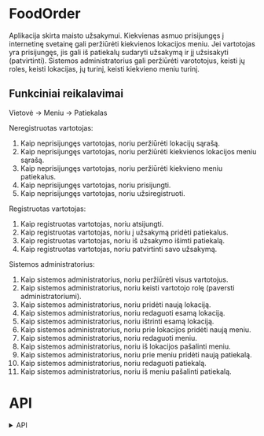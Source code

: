 # FoodOrder

Aplikacija skirta maisto užsakymui. Kiekvienas asmuo prisijungęs į internetinę svetainę gali peržiūrėti kiekvienos lokacijos meniu. Jei vartotojas yra prisijungęs, jis gali iš patiekalų sudaryti užsakymą ir jį užsisakyti (patvirtinti). Sistemos administratorius gali peržiūrėti varototojus, keisti jų roles, keisti lokacijas, jų turinį, keisti kiekvieno meniu turinį.

## Funkciniai reikalavimai

Vietovė -> Meniu -> Patiekalas

Neregistruotas vartotojas:
1.	Kaip neprisijungęs vartotojas, noriu peržiūrėti lokacijų sąrašą.
2.  Kaip neprisijungęs vartotojas, noriu peržiūrėti kiekvienos lokacijos meniu sąrašą.
3.  Kaip neprisijungęs vartotojas, noriu peržiūrėti kiekvieno meniu patiekalus.
4.	Kaip neprisijungęs vartotojas, noriu prisijungti.
5.	Kaip neprisijungęs vartotojas, noriu užsiregistruoti.


Registruotas vartotojas:
1.	Kaip registruotas vartotojas, noriu atsijungti.
2.	Kaip registruotas vartotojas, noriu į užsakymą pridėti patiekalus.
3.  Kaip registruotas vartotojas, noriu iš užsakymo išimti patiekalą.
4.	Kaip registruotas vartotojas, noriu patvirtinti savo užsakymą.


Sistemos administratorius:
1.	Kaip sistemos administratorius, noriu peržiūrėti visus vartotojus.
2.	Kaip sistemos administratorius, noriu keisti vartotojo rolę (paversti administratoriumi).
3.	Kaip sistemos administratorius, noriu pridėti naują lokaciją.
4.	Kaip sistemos administratorius, noriu redaguoti esamą lokaciją.
5.	Kaip sistemos administratorius, noriu ištrinti esamą lokaciją.
6.	Kaip sistemos administratorius, noriu prie lokacijos pridėti naują meniu.
7.	Kaip sistemos administratorius, noriu redaguoti meniu.
8.	Kaip sistemos administratorius, noriu iš lokacijos pašalinti meniu.
9.  Kaip sistemos administratorius, noriu prie meniu pridėti naują patiekalą.
10.  Kaip sistemos administratorius, noriu redaguoti patiekalą.
11.  Kaip sistemos administratorius, noriu iš meniu pašalinti patiekalą.

# API

<details>
<summary>API</summary>
## Locations

### Get all locations
| Locations | /locations/ |
|-------------|-------------|
| URL | /locations/ |
| Method | GET |
| Parameters | <!-- --> |
| HTTP responses | 200 - success, 404 - not found |
| Requires authentication | No |

#### Example
Example Request: GET /locations/ 


Example Response: 200 OK

Example Response Body: 
```
[
    {
        "_id": "633f0d09798d5c219b3d1d20",
        "country": "Germany",
        "city": "Frankfurt",
        "address": "Brzzz st. 100",
        "__v": 0
    },
    {
        "_id": "634341e7772aea9d34b42be2",
        "country": "Lithuania",
        "city": "Vilnius",
        "address": "Vilnius st. 39",
        "__v": 0
    },
    {
        "_id": "63434755b7909c7f9b626d3a",
        "country": "USA",
        "city": "Washington, DC",
        "address": "Biggest st. 1",
        "__v": 0
    },
    {
        "_id": "6396088c57fbf7e71d3172d7",
        "country": "Good",
        "city": "Better",
        "address": "Best",
        "__v": 0
    }
]
```

### Add a new location
| Locations | /locations/ |
|-------------|-------------|
| URL | /locations/ |
| Method | POST |
| Parameters | Country (string), City (string), Address (string) |
| HTTP responses | 201 - success, 400 - wrong parameters, 401 - not authorized, 403 - forbidden |
| Requires authentication | Yes, admin |

#### Example
Example Request: POST /locations/ 

Example Request Headers: 
```
Bearer Token: eyJhbGciOiJIUzI1NiIsInR5cCI6IkpXVCJ9.eyJlbWFpbCI6ImFkbWluQGdtYWlsLmNvbSIsInVzZXJuYW1lIjoiYWRtaW4iLCJyb2xlIjoiQWRtaW4iLCJpYXQiOjE2NzA3OTQyMjcsImV4cCI6MTY3MDc5NDgyN30.x5k604ShaaU1ODtH0OTQ7y3mB41HZX_pXC0L5RObTjw
```

Example Request Body:
```
{
    "country": "Lithuania",
    "city": "Vilnius",
    "address": "Vilnius st. 39"
}
```

Example Response: 201 Created

Example Response Body: 
```
{
    "country": "Lithuania",
    "city": "Vilnius",
    "address": "Vilnius st. 39",
    "_id": "63964c1b8b991399cd75db76",
    "__v": 0
}
```

### Get a location
| Locations | /locations/{locationId} |
|-------------|-------------|
| URL | /locations/{locationId} |
| Method | GET |
| Parameters | <!-- --> |
| HTTP responses | 200 - success, 404 - not found |
| Requires authentication | No |

#### Example
Example Request: GET /locations/63964c1b8b991399cd75db76


Example Response: 200 OK

Example Response Body: 
```
{
    "_id": "63964c1b8b991399cd75db76",
    "country": "Lithuania",
    "city": "Vilnius",
    "address": "Vilnius st. 39",
    "__v": 0
}
```

### Delete a location
| Locations | /locations/{locationId} |
|-------------|-------------|
| URL | /locations/{locationId} |
| Method | DELETE |
| Parameters | <!-- --> |
| HTTP responses | 200 - success, 404 - not found, 401 - not authorized, 403 - forbidden |
| Requires authentication | Yes, admin |

#### Example
Example Request: DELETE /locations/63964c1b8b991399cd75db76

Example Request Headers: 
```
Bearer Token: eyJhbGciOiJIUzI1NiIsInR5cCI6IkpXVCJ9.eyJlbWFpbCI6ImFkbWluQGdtYWlsLmNvbSIsInVzZXJuYW1lIjoiYWRtaW4iLCJyb2xlIjoiQWRtaW4iLCJpYXQiOjE2NzA3OTQyMjcsImV4cCI6MTY3MDc5NDgyN30.x5k604ShaaU1ODtH0OTQ7y3mB41HZX_pXC0L5RObTjw
```


Example Response: 200 OK

Example Response Body: 
```
{
    "acknowledged": true,
    "deletedCount": 1
}
```

### Update a location
| Locations | /locations/{locationId} |
|-------------|-------------|
| URL | /locations/{locationId} |
| Method | PATCH |
| Parameters | Country (string), City (string), Address (string) |
| HTTP responses | 200 - success, 400 - wrong parameters, 401 - not authorized, 403 - forbidden, 404 - not found |
| Requires authentication | Yes, admin |

#### Example
Example Request: PATCH /locations/63964c1b8b991399cd75db76

Example Request Headers: 
```
Bearer Token: eyJhbGciOiJIUzI1NiIsInR5cCI6IkpXVCJ9.eyJlbWFpbCI6ImFkbWluQGdtYWlsLmNvbSIsInVzZXJuYW1lIjoiYWRtaW4iLCJyb2xlIjoiQWRtaW4iLCJpYXQiOjE2NzA3OTQyMjcsImV4cCI6MTY3MDc5NDgyN30.x5k604ShaaU1ODtH0OTQ7y3mB41HZX_pXC0L5RObTjw
```

Example Request Body:
```
{
    "country": "Lithuania",
    "city": "Vilnius",
    "address": "Vilnius st. 39"
}
```

Example Response: 200 OK

Example Response Body: 
```
{
    "country": "Lithuania",
    "city": "Vilnius",
    "address": "Vilnius st. 39",
    "_id": "63964c1b8b991399cd75db76",
    "__v": 0
}
```

## Menus

### Get all menus of a certain location
| Menus | /locations/{locationId}/menus/ |
|-------------|-------------|
| URL | /locations/{locationId}/menus/ |
| Method | GET |
| Parameters | <!-- --> |
| HTTP responses | 200 - success, 404 - not found |
| Requires authentication | No |

#### Example
Example Request: GET /locations/633f0d09798d5c219b3d1d20/menus


Example Response: 200 OK

Example Response Body: 
```
[
    {
        "_id": "634344dd3f4278ff0e6a1394",
        "name": "Sushi",
        "description": "Most japanese thing you've ever tasted!",
        "creationDate": "2022-10-09T22:02:05.325Z",
        "lastUpdateDate": "2022-12-11T01:19:48.612Z",
        "location": "633f0d09798d5c219b3d1d20",
        "__v": 0,
        "image": "https://media.istockphoto.com/id/1053854126/photo/all-you-can-eat-sushi.jpg?s=170667a&w=0&k=20&c=5yy6ncoY2JjqBtIQszD8fFHyV0PYkBtJYPTCIfRpvVA="
    },
    {
        "_id": "6343453d3f4278ff0e6a1396",
        "name": "Traditional food",
        "description": "Stick to the tradition!",
        "creationDate": "2022-10-09T22:03:41.544Z",
        "lastUpdateDate": "2022-12-11T00:13:43.511Z",
        "location": "633f0d09798d5c219b3d1d20",
        "__v": 0,
        "image": "https://www.chefspencil.com/wp-content/uploads/All-Aspects-of-German-Cuisine.jpg"
    },
    {
        "_id": "6391f4f638348b4f8be9fdf6",
        "name": "asd",
        "description": "sdsdsdsd",
        "creationDate": "2022-12-08T14:30:14.672Z",
        "lastUpdateDate": "2022-12-08T14:30:19.031Z",
        "location": "633f0d09798d5c219b3d1d20",
        "__v": 0
    }
]
```

### Add a new menu to a location
| Menus | /locations/{locationId}/menus/ |
|-------------|-------------|
| URL | /locations/{locationId}/menus/ |
| Method | POST |
| Parameters | Name (string), Image (string), Description (string) |
| HTTP responses | 201 - success, 400 - wrong parameters, 401 - not authorized, 403 - forbidden |
| Requires authentication | Yes, admin |

#### Example
Example Request: POST /locations/633f0d09798d5c219b3d1d20/menus

Example Request Headers: 
```
Bearer Token: eyJhbGciOiJIUzI1NiIsInR5cCI6IkpXVCJ9.eyJlbWFpbCI6ImFkbWluQGdtYWlsLmNvbSIsInVzZXJuYW1lIjoiYWRtaW4iLCJyb2xlIjoiQWRtaW4iLCJpYXQiOjE2NzA3OTQyMjcsImV4cCI6MTY3MDc5NDgyN30.x5k604ShaaU1ODtH0OTQ7y3mB41HZX_pXC0L5RObTjw
```

Example Request Body:
```
{
    "name": "Traditional food",
    "image": "https://i.imgur.com/JeZT04a.png",
    "description": "Stick to the tradition!"
}
```

Example Response: 201 Created

Example Response Body: 
```
{
    "name": "Traditional food",
    "image": "https://i.imgur.com/JeZT04a.png",
    "description": "Stick to the tradition!",
    "creationDate": "2022-12-11T21:40:25.747Z",
    "lastUpdateDate": "2022-12-11T21:40:25.747Z",
    "location": "633f0d09798d5c219b3d1d20",
    "_id": "63964e49a2d927f3f270eed2",
    "__v": 0
}
```

### Get a single menu of a certain location
| Menus | /locations/{locationId}/menus/{menuId} |
|-------------|-------------|
| URL | /locations/{locationId}/menus/{menuId} |
| Method | GET |
| Parameters | <!-- --> |
| HTTP responses | 200 - success, 404 - not found |
| Requires authentication | No |

#### Example
Example Request: GET /locations/633f0d09798d5c219b3d1d20/menus/63964e49a2d927f3f270eed2


Example Response: 200 OK

Example Response Body: 
```
{
    "_id": "63964e49a2d927f3f270eed2",
    "name": "Traditional food",
    "image": "https://i.imgur.com/JeZT04a.png",
    "description": "Stick to the tradition!",
    "creationDate": "2022-12-11T21:40:25.747Z",
    "lastUpdateDate": "2022-12-11T21:40:25.747Z",
    "location": "633f0d09798d5c219b3d1d20",
    "__v": 0
}
```

### Delete a menu of a certain location
| Menus | /locations/{locationId}/menus/{menuId} |
|-------------|-------------|
| URL | /locations/{locationId}/menus/{menuId} |
| Method | DELETE |
| Parameters | <!-- --> |
| HTTP responses | 200 - success, 401 - not authorized, 403 - forbidden, 404 - not found |
| Requires authentication | Yes, admin |

#### Example
Example Request: DELETE /locations/633f0d09798d5c219b3d1d20/menus/63964e49a2d927f3f270eed2

Example Request Headers: 
```
Bearer Token: eyJhbGciOiJIUzI1NiIsInR5cCI6IkpXVCJ9.eyJlbWFpbCI6ImFkbWluQGdtYWlsLmNvbSIsInVzZXJuYW1lIjoiYWRtaW4iLCJyb2xlIjoiQWRtaW4iLCJpYXQiOjE2NzA3OTQyMjcsImV4cCI6MTY3MDc5NDgyN30.x5k604ShaaU1ODtH0OTQ7y3mB41HZX_pXC0L5RObTjw
```


Example Response: 200 OK

Example Response Body: 
```
{
    "acknowledged": true,
    "deletedCount": 1
}
```

### Update a menu of a certain location
| Menus | /locations/{locationId}/menus/{menuId} |
|-------------|-------------|
| URL | /locations/{locationId}/menus/{menuId} |
| Method | PATCH |
| Parameters | Name (string), Image (string), Description (string) |
| HTTP responses | 200 - success, 400 - wrong parameters, 401 - not authorized, 403 - forbidden, 404 - not found |
| Requires authentication | Yes, admin |

#### Example
Example Request: PATCH /locations/633f0d09798d5c219b3d1d20/menus/63964e49a2d927f3f270eed2

Example Request Headers: 
```
Bearer Token: eyJhbGciOiJIUzI1NiIsInR5cCI6IkpXVCJ9.eyJlbWFpbCI6ImFkbWluQGdtYWlsLmNvbSIsInVzZXJuYW1lIjoiYWRtaW4iLCJyb2xlIjoiQWRtaW4iLCJpYXQiOjE2NzA3OTQyMjcsImV4cCI6MTY3MDc5NDgyN30.x5k604ShaaU1ODtH0OTQ7y3mB41HZX_pXC0L5RObTjw
```

Example Request Body:
```
{
    "name": "Traditional food",
    "image": "https://i.imgur.com/JeZT04a.png",
    "description": "Stick to the tradition!"
}
```

Example Response: 200 OK

Example Response Body: 
```
{
    "name": "Traditional food",
    "image": "https://i.imgur.com/JeZT04a.png",
    "description": "Stick to the tradition!",
    "creationDate": "2022-12-11T21:40:25.747Z",
    "lastUpdateDate": "2022-12-11T21:40:25.747Z",
    "location": "633f0d09798d5c219b3d1d20",
    "_id": "63964e49a2d927f3f270eed2",
    "__v": 0
}
```

## Dishes

### Get all dishes of a certain menu of a certain location
| Dishes | /locations/{locationId}/menus/{menuId}/dishes |
|-------------|-------------|
| URL | /locations/{locationId}/menus/{menuId}/dishes |
| Method | GET |
| Parameters | <!-- --> |
| HTTP responses | 200 - success, 404 - not found |
| Requires authentication | No |

#### Example
Example Request: GET /locations/633f0d09798d5c219b3d1d20/menus/634344dd3f4278ff0e6a1394/dishes


Example Response: 200 OK

Example Response Body: 
```
[
    {
        "_id": "634347a9b7909c7f9b626d43",
        "name": "Sushi 1",
        "description": "Some fish and some rice",
        "price": {
            "$numberDecimal": "3.11"
        },
        "menu": "634344dd3f4278ff0e6a1394",
        "__v": 0,
        "image": "https://media.healthyfood.com/wp-content/uploads/2017/03/Sushi_in_10_steps.jpg"
    },
    {
        "_id": "634347b5b7909c7f9b626d45",
        "name": "Sushi 2",
        "description": "Cucumber and rice",
        "price": {
            "$numberDecimal": "2.09"
        },
        "menu": "634344dd3f4278ff0e6a1394",
        "__v": 0,
        "image": "https://www.mashed.com/img/gallery/easy-cucumber-roll-recipe/l-intro-1634129609.jpg"
    }
]
```

### Add a dish to a certain menu of a certain location
| Dishes | /locations/{locationId}/menus/{menuId}/dishes |
|-------------|-------------|
| URL | /locations/{locationId}/menus/{menuId}/dishes |
| Method | POST |
| Parameters | Name (string), Image (string), Description (string), Price (string) |
| HTTP responses | 200 - success, 400 - wrong arguments, 401 - not authorized, 403 - forbidden |
| Requires authentication | Yes, admin |

#### Example
Example Request: POST /locations/633f0d09798d5c219b3d1d20/menus/634344dd3f4278ff0e6a1394/dishes

Example Request Headers: 
```
Bearer Token: eyJhbGciOiJIUzI1NiIsInR5cCI6IkpXVCJ9.eyJlbWFpbCI6ImFkbWluQGdtYWlsLmNvbSIsInVzZXJuYW1lIjoiYWRtaW4iLCJyb2xlIjoiQWRtaW4iLCJpYXQiOjE2NzA3OTQyMjcsImV4cCI6MTY3MDc5NDgyN30.x5k604ShaaU1ODtH0OTQ7y3mB41HZX_pXC0L5RObTjw
```

Example Request Body:
```
{
    "name": "Chicken",
    "image": "https://i.imgur.com/JeZT04a.png",
    "description": "Very tasty chicken",
    "price": 3.09
}
```

Example Response: 201 Created

Example Response Body: 
```
{
    "name": "Chicken",
    "image": "https://i.imgur.com/JeZT04a.png",
    "description": "Very tasty chicken",
    "price": {
        "$numberDecimal": "3.09"
    },
    "menu": "634344dd3f4278ff0e6a1394",
    "_id": "639650d753c381f5ed3def2f",
    "__v": 0
}
```

### Get a dish from a certain menu of a certain location
| Dishes | /locations/{locationId}/menus/{menuId}/dishes/{dishId} |
|-------------|-------------|
| URL | /locations/{locationId}/menus/{menuId}/dishes/{dishId} |
| Method | GET |
| Parameters | <!-- --> |
| HTTP responses | 200 - success, 404 - not found |
| Requires authentication | No |

#### Example
Example Request: GET /locations/633f0d09798d5c219b3d1d20/menus/63964e49a2d927f3f270eed2/dishes/639650d753c381f5ed3def2f


Example Response: 200 OK

Example Response Body: 
```
{
    "_id": "639650d753c381f5ed3def2f",
    "name": "Chicken",
    "image": "https://i.imgur.com/JeZT04a.png",
    "description": "Very tasty chicken",
    "price": {
        "$numberDecimal": "3.09"
    },
    "menu": "634344dd3f4278ff0e6a1394",
    "__v": 0
}
```

### Delete a dish from a certain menu of a certain location
| Dishes | /locations/{locationId}/menus/{menuId}/dishes/{dishId} |
|-------------|-------------|
| URL | /locations/{locationId}/menus/{menuId}/dishes/{dishId} |
| Method | DELETE |
| Parameters | <!-- --> |
| HTTP responses | 200 - success, 401 - not authorized, 403 - forbidden, 404 - not found |
| Requires authentication | Yes, admin |

#### Example
Example Request: DELETE /locations/633f0d09798d5c219b3d1d20/menus/63964e49a2d927f3f270eed2/dishes/639650d753c381f5ed3def2f

Example Request Headers: 
```
Bearer Token: eyJhbGciOiJIUzI1NiIsInR5cCI6IkpXVCJ9.eyJlbWFpbCI6ImFkbWluQGdtYWlsLmNvbSIsInVzZXJuYW1lIjoiYWRtaW4iLCJyb2xlIjoiQWRtaW4iLCJpYXQiOjE2NzA3OTQyMjcsImV4cCI6MTY3MDc5NDgyN30.x5k604ShaaU1ODtH0OTQ7y3mB41HZX_pXC0L5RObTjw
```


Example Response: 200 OK

Example Response Body: 
```
{
    "acknowledged": true,
    "deletedCount": 1
}
```

### Update a dish of a certain menu of a certain location
| Dishes | /locations/{locationId}/menus/{menuId}/dishes/{dishId} |
|-------------|-------------|
| URL | /locations/{locationId}/menus/{menuId}/dishes/{dishId} |
| Method | PATCH |
| Parameters | Name (string), Image (string), Description (string), Price (string) |
| HTTP responses | 200 - success, 401 - not authorized, 403 - forbidden, 404 - not found |
| Requires authentication | Yes, admin |

#### Example
Example Request: PATCH /locations/633f0d09798d5c219b3d1d20/menus/63964e49a2d927f3f270eed2/dishes/639650d753c381f5ed3def2f

Example Request Headers: 
```
Bearer Token: eyJhbGciOiJIUzI1NiIsInR5cCI6IkpXVCJ9.eyJlbWFpbCI6ImFkbWluQGdtYWlsLmNvbSIsInVzZXJuYW1lIjoiYWRtaW4iLCJyb2xlIjoiQWRtaW4iLCJpYXQiOjE2NzA3OTQyMjcsImV4cCI6MTY3MDc5NDgyN30.x5k604ShaaU1ODtH0OTQ7y3mB41HZX_pXC0L5RObTjw
```

Example Request Body:
```
{
    "name": "Chicken",
    "image": "https://i.imgur.com/JeZT04a.png",
    "description": "Very tasty chicken",
    "price": 3.09
}
```

Example Response: 200 OK

Example Response Body: 
```
{
    "_id": "639650d753c381f5ed3def2f",
    "name": "Chicken",
    "image": "https://i.imgur.com/JeZT04a.png",
    "description": "Very tasty chicken",
    "price": {
        "$numberDecimal": "3.09"
    },
    "menu": "634344dd3f4278ff0e6a1394",
    "__v": 0
}
```

## Orders

### Get all orders of a user
| Orders | /users/:userId/orders |
|-------------|-------------|
| URL | /users/:userId/orders |
| Method | GET |
| Parameters | <!-- --> |
| HTTP responses | 200 - success, 401 - not authorized, 403 - forbidden, 404 - not found |
| Requires authentication | Yes, same user whose order it is |

#### Example
Example Request: GET /users/6362c5992336780314bc384a/orders/


Example Response: 200 OK

Example Response Body: 
```
[
    {
        "_id": "63717c2829f112e502e8875c",
        "user": {
            "_id": "6362c5992336780314bc384a",
            "email": "admin@gmail.com",
            "username": "admin",
            "password": "$2b$10$kRq.rE9IfROwqusl0OALPuBNiM.AKT.LDi.sZuKE/5yHISU4hqUEm",
            "joinDate": "2022-11-02T19:31:37.001Z",
            "lastJoinDate": "2022-12-11T21:54:18.179Z",
            "role": "Admin",
            "__v": 0
        },
        "dishes": [
            {
                "_id": "634347a9b7909c7f9b626d43",
                "name": "Sushi 1",
                "description": "Some fish and some rice",
                "price": {
                    "$numberDecimal": "3.11"
                },
                "menu": "634344dd3f4278ff0e6a1394",
                "__v": 0,
                "image": "https://media.healthyfood.com/wp-content/uploads/2017/03/Sushi_in_10_steps.jpg"
            },
            {
                "_id": "634347b5b7909c7f9b626d45",
                "name": "Sushi 2",
                "description": "Cucumber and rice",
                "price": {
                    "$numberDecimal": "2.09"
                },
                "menu": "634344dd3f4278ff0e6a1394",
                "__v": 0,
                "image": "https://www.mashed.com/img/gallery/easy-cucumber-roll-recipe/l-intro-1634129609.jpg"
            }
        ],
        "paid": false,
        "completed": false,
        "__v": 0
    },
    {
        "_id": "63717d9fbcf436b9c16dcfec",
        "user": {
            "_id": "6362c5992336780314bc384a",
            "email": "admin@gmail.com",
            "username": "admin",
            "password": "$2b$10$kRq.rE9IfROwqusl0OALPuBNiM.AKT.LDi.sZuKE/5yHISU4hqUEm",
            "joinDate": "2022-11-02T19:31:37.001Z",
            "lastJoinDate": "2022-12-11T21:54:18.179Z",
            "role": "Admin",
            "__v": 0
        },
        "dishes": [
            {
                "_id": "634347a9b7909c7f9b626d43",
                "name": "Sushi 1",
                "description": "Some fish and some rice",
                "price": {
                    "$numberDecimal": "3.11"
                },
                "menu": "634344dd3f4278ff0e6a1394",
                "__v": 0,
                "image": "https://media.healthyfood.com/wp-content/uploads/2017/03/Sushi_in_10_steps.jpg"
            },
            {
                "_id": "634347b5b7909c7f9b626d45",
                "name": "Sushi 2",
                "description": "Cucumber and rice",
                "price": {
                    "$numberDecimal": "2.09"
                },
                "menu": "634344dd3f4278ff0e6a1394",
                "__v": 0,
                "image": "https://www.mashed.com/img/gallery/easy-cucumber-roll-recipe/l-intro-1634129609.jpg"
            }
        ],
        "paid": false,
        "completed": false,
        "__v": 0
    }
]
```

### Add a new order for a user
| Orders | /users/:userId/orders |
|-------------|-------------|
| URL | /users/:userId/orders |
| Method | POST |
| Parameters | Dishes (Array of Dish), Paid (Boolean), Completed (Boolean) |
| HTTP responses | 201 - success, 400 - wrong parameters, 401 - not authorized, 403 - forbidden |
| Requires authentication | Yes, same user whose order it is |

#### Example
Example Request: POST /users/6362c5992336780314bc384a/orders/

Example Request Headers: 
```
Bearer Token: eyJhbGciOiJIUzI1NiIsInR5cCI6IkpXVCJ9.eyJlbWFpbCI6ImFkbWluQGdtYWlsLmNvbSIsInVzZXJuYW1lIjoiYWRtaW4iLCJyb2xlIjoiQWRtaW4iLCJpYXQiOjE2NzA3OTQyMjcsImV4cCI6MTY3MDc5NDgyN30.x5k604ShaaU1ODtH0OTQ7y3mB41HZX_pXC0L5RObTjw
```

Example Request Body:
```
{
    "dishes": ["634347a9b7909c7f9b626d43", "634347b5b7909c7f9b626d45"],
    "paid": false,
    "completed": true
}
```

Example Response: 201 Created

Example Response Body: 
```
{
    "user": "6362c5992336780314bc384a",
    "dishes": [
        "634347a9b7909c7f9b626d43",
        "634347b5b7909c7f9b626d45"
    ],
    "paid": false,
    "completed": false,
    "_id": "6396520653c381f5ed3def46",
    "__v": 0
}
```

### Get an order of a user
| Orders | /users/:userId/orders/{orderId} |
|-------------|-------------|
| URL | /users/:userId/orders/{orderId}} |
| Method | GET |
| Parameters | <!-- --> |
| HTTP responses | 200 - success, 401 - not authorized, 403 - forbidden |
| Requires authentication | Yes, same user whose order it is |

#### Example
Example Request: GET /users/6362c5992336780314bc384a/orders/6396520653c381f5ed3def46

Example Request Headers: 
```
Bearer Token: eyJhbGciOiJIUzI1NiIsInR5cCI6IkpXVCJ9.eyJlbWFpbCI6ImFkbWluQGdtYWlsLmNvbSIsInVzZXJuYW1lIjoiYWRtaW4iLCJyb2xlIjoiQWRtaW4iLCJpYXQiOjE2NzA3OTQyMjcsImV4cCI6MTY3MDc5NDgyN30.x5k604ShaaU1ODtH0OTQ7y3mB41HZX_pXC0L5RObTjw
```

Example Response: 200 OK

Example Response Body: 
```
{
    "_id": "639650d753c381f5ed3def2f",
    "name": "Chicken",
    "image": "https://i.imgur.com/JeZT04a.png",
    "description": "Very tasty chicken",
    "price": {
        "$numberDecimal": "3.09"
    },
    "menu": "634344dd3f4278ff0e6a1394",
    "__v": 0
}
```

### Delete an order of a user
| Orders | /users/:userId/orders/{orderId} |
|-------------|-------------|
| URL | /users/:userId/orders/{orderId} |
| Method | DELETE |
| Parameters | <!-- --> |
| HTTP responses | 200 - success, 401 - not authorized, 403 - forbidden |
| Requires authentication | Yes, same user whose order it is |

#### Example
Example Request: DELETE /users/6362c5992336780314bc384a/orders/6396520653c381f5ed3def46

Example Request Headers: 
```
Bearer Token: eyJhbGciOiJIUzI1NiIsInR5cCI6IkpXVCJ9.eyJlbWFpbCI6ImFkbWluQGdtYWlsLmNvbSIsInVzZXJuYW1lIjoiYWRtaW4iLCJyb2xlIjoiQWRtaW4iLCJpYXQiOjE2NzA3OTQyMjcsImV4cCI6MTY3MDc5NDgyN30.x5k604ShaaU1ODtH0OTQ7y3mB41HZX_pXC0L5RObTjw
```


Example Response: 200 OK

Example Response Body: 
```
{
    "acknowledged": true,
    "deletedCount": 1
}
```

### Update an order of a user
| Orders | /users/:userId/orders/{orderId} |
|-------------|-------------|
| URL | /users/:userId/orders/{orderId} |
| Method | PATCH |
| Parameters | Dishes (Array of Dish), Paid (Boolean), Completed (Boolean) |
| HTTP responses | 200 - success, 400 - wrong parameters, 401 - not authorized, 403 - forbidden |
| Requires authentication | Yes, same user whose order it is |

#### Example
Example Request: PATCH /users/6362c5992336780314bc384a/orders/6396520653c381f5ed3def46

Example Request Headers: 
```
Bearer Token: eyJhbGciOiJIUzI1NiIsInR5cCI6IkpXVCJ9.eyJlbWFpbCI6ImFkbWluQGdtYWlsLmNvbSIsInVzZXJuYW1lIjoiYWRtaW4iLCJyb2xlIjoiQWRtaW4iLCJpYXQiOjE2NzA3OTQyMjcsImV4cCI6MTY3MDc5NDgyN30.x5k604ShaaU1ODtH0OTQ7y3mB41HZX_pXC0L5RObTjw
```

Example Request Body:
```
{
    "dishes": ["634347a9b7909c7f9b626d43", "634347b5b7909c7f9b626d45"],
    "paid": false,
    "completed": true
}
```

Example Response: 200 OK

Example Response Body: 
```
{
    "user": "6362c5992336780314bc384a",
    "dishes": [
        "634347a9b7909c7f9b626d43",
        "634347b5b7909c7f9b626d45"
    ],
    "paid": false,
    "completed": false,
    "_id": "6396520653c381f5ed3def46",
    "__v": 0
}
```

## Users

### Get all users
| Users | /users/ |
|-------------|-------------|
| URL | /users/ |
| Method | GET |
| Parameters | <!-- --> |
| HTTP responses | 200 - success, 401 - not authorized, 403 - forbidden, 404 - not found |
| Requires authentication | Yes, admin |

#### Example
Example Request: GET /users/


Example Response: 200 OK

Example Response Body: 
```
[
    {
        "_id": "6362b9f231cd11f1aec6d9c2",
        "email": "user@gmail.com",
        "username": "user",
        "joinDate": "2022-11-02T18:41:54.869Z",
        "lastJoinDate": "2022-12-11T21:30:23.323Z",
        "role": "User",
        "__v": 0
    },
    {
        "_id": "6362c5992336780314bc384a",
        "email": "admin@gmail.com",
        "username": "admin",
        "joinDate": "2022-11-02T19:31:37.001Z",
        "lastJoinDate": "2022-12-11T22:16:00.943Z",
        "role": "Admin",
        "__v": 0
    },
    {
        "_id": "6390a72ce8510a833d6d9292",
        "email": "newtest@gmail.com",
        "username": "newtest",
        "joinDate": "2022-12-07T14:46:04.161Z",
        "lastJoinDate": "2022-12-07T14:46:04.161Z",
        "role": "User",
        "__v": 0
    }
]
```

### Register
| Users | /users/ |
|-------------|-------------|
| URL | /users/ |
| Method | POST |
| Parameters | Email (string), Username (string), Password (string) |
| HTTP responses | 201 - success, 400 - wrong parameters |
| Requires authentication | No |

#### Example
Example Request: POST /users/

Example Request Body:
```
{
    "email": "newtest1@gmail.com",
    "username": "newtest1",
    "password": "asdasd"
}
```

Example Response: 201 Created

Example Response Body: 
```
{
    "message": "User created successfully",
    "accessToken": "eyJhbGciOiJIUzI1NiIsInR5cCI6IkpXVCJ9.eyJlbWFpbCI6Im5ld3Rlc3QxQGdtYWlsLmNvbSIsInVzZXJuYW1lIjoibmV3dGVzdDEiLCJyb2xlIjoiVXNlciIsImlhdCI6MTY3MDc5NzA0MywiZXhwIjoxNjcwNzk3NjQzfQ.d7zC4pNCAauOkVrk2g_xdP50YOWj9vtrC0mM6Rlthb8",
    "refreshToken": "eyJhbGciOiJIUzI1NiIsInR5cCI6IkpXVCJ9.eyJlbWFpbCI6Im5ld3Rlc3QxQGdtYWlsLmNvbSIsInVzZXJuYW1lIjoibmV3dGVzdDEiLCJyb2xlIjoiVXNlciIsImlhdCI6MTY3MDc5NzA0M30.9-fQwPNIHRKOdf2ABKSpCXFwBUJ96nV4AdWOpRUJk2Q"
}
```

### Update user role
| Users | /users/{userId}/roles |
|-------------|-------------|
| URL | /users/{userId}/roles |
| Method | PATCH |
| Parameters | Role (string (User or Admin)) |
| HTTP responses | 200 - success, 400 - wrong parameters, 401 - not authorized, 403 - forbidden, 404 - not found |
| Requires authentication | Yes, admin |

#### Example
Example Request: PATCH /users/6362c5992336780314bc384a/roles/

Example Request Headers: 
```
Bearer Token: eyJhbGciOiJIUzI1NiIsInR5cCI6IkpXVCJ9.eyJlbWFpbCI6ImFkbWluQGdtYWlsLmNvbSIsInVzZXJuYW1lIjoiYWRtaW4iLCJyb2xlIjoiQWRtaW4iLCJpYXQiOjE2NzA3OTQyMjcsImV4cCI6MTY3MDc5NDgyN30.x5k604ShaaU1ODtH0OTQ7y3mB41HZX_pXC0L5RObTjw
```

Example Request Body:
```
{
    "role": "Admin,
}
```

Example Response: 200 OK

Example Response Body: 
```
{
    "email": "admin@gmail.com",
    "joinDate": "2022-11-02T19:31:37.001Z",
    "lastJoinDate": "2022-12-11T22:16:00.943Z",
    "role": "Admin",
    "username": "admin"
}
```

## Tokens

### Login
| Tokens | /tokens/ |
|-------------|-------------|
| URL | /tokens/ |
| Method | POST |
| Parameters | Email (string), Password (string) |
| HTTP responses | 201 - success, 400 - wrong parameters, 404 - not found |
| Requires authentication | No |

#### Example
Example Request: POST /tokens/

Example Request Body:
```
{
    "email": "admin@gmail.com",
    "password": "asdasd"
}
```

Example Response: 201 Created

Example Response Body: 
```
{
    "message": "Logged in successfully",
    "accessToken": "eyJhbGciOiJIUzI1NiIsInR5cCI6IkpXVCJ9.eyJlbWFpbCI6ImFkbWluQGdtYWlsLmNvbSIsInVzZXJuYW1lIjoiYWRtaW4iLCJyb2xlIjoiQWRtaW4iLCJpYXQiOjE2NzA3OTc2MTIsImV4cCI6MTY3MDc5ODIxMn0.K5qfZ-YepEOlbeF0C1VMdUOhm2I2ZtSPADfG8H4U728",
    "refreshToken": "eyJhbGciOiJIUzI1NiIsInR5cCI6IkpXVCJ9.eyJlbWFpbCI6ImFkbWluQGdtYWlsLmNvbSIsInVzZXJuYW1lIjoiYWRtaW4iLCJyb2xlIjoiQWRtaW4iLCJpYXQiOjE2NzA3OTc2MTJ9.-Gk1IWV-e47aiZVXSKjXQKJjUBFdN9KWUoJMiV1zlpU"
}
```

### Refresh token
| Tokens | /tokens/ |
|-------------|-------------|
| URL | /tokens/ |
| Method | PUT |
| Parameters | Token (String) |
| HTTP responses | 201 - success, 400 - wrong parameters, 401 - not authorized, 403 - forbidden, 404 - not found |
| Requires authentication | Yes, any user |

#### Example
Example Request: PUT /tokens/

Example Request Headers: 
```
Bearer Token: eyJhbGciOiJIUzI1NiIsInR5cCI6IkpXVCJ9.eyJlbWFpbCI6ImFkbWluQGdtYWlsLmNvbSIsInVzZXJuYW1lIjoiYWRtaW4iLCJyb2xlIjoiQWRtaW4iLCJpYXQiOjE2NzA3OTQyMjcsImV4cCI6MTY3MDc5NDgyN30.x5k604ShaaU1ODtH0OTQ7y3mB41HZX_pXC0L5RObTjw
```

Example Request Body:
```
{
    "token": "eyJhbGciOiJIUzI1NiIsInR5cCI6IkpXVCJ9.eyJlbWFpbCI6ImFkbWluQGdtYWlsLmNvbSIsInVzZXJuYW1lIjoiYWRtaW4iLCJyb2xlIjoiQWRtaW4iLCJpYXQiOjE2NzA3OTc2MTJ9.-Gk1IWV-e47aiZVXSKjXQKJjUBFdN9KWUoJMiV1zlpU"
}
```

Example Response: 201 Created

Example Response Body: 
```
{
    "accessToken": "eyJhbGciOiJIUzI1NiIsInR5cCI6IkpXVCJ9.eyJlbWFpbCI6ImFkbWluQGdtYWlsLmNvbSIsInVzZXJuYW1lIjoiYWRtaW4iLCJyb2xlIjoiQWRtaW4iLCJpYXQiOjE2NzA3OTc3MDgsImV4cCI6MTY3MDc5ODMwOH0.VG-e-rKcuooBUeQIsaBWoi0fmrZMbr5Pb7ldrp5Phis"
}
```

### Logout
| Tokens | /tokens/{token}/users/{userId} |
|-------------|-------------|
| URL | /tokens/{token}/users/{userId} |
| Method | DELETE |
| Parameters | <!-- --> |
| HTTP responses | 200 - success, 404 - not found |
| Requires authentication | Yes, any user |

#### Example
Example Request: DELETE /tokens/eyJhbGciOiJIUzI1NiIsInR5cCI6IkpXVCJ9.eyJlbWFpbCI6InVzZXJAZ21haWwuY29tIiwidXNlcm5hbWUiOiJ1c2VyIiwicm9sZSI6IkFkbWluIiwiaWF0IjoxNjY3NDE3MzIxfQ.d4-STUFqPnLctJsA7qovMGuby1-rsOj6-TAOU5XnOvU/users/6362c5992336780314bc384a

Example Request Headers: 
```
Bearer Token: eyJhbGciOiJIUzI1NiIsInR5cCI6IkpXVCJ9.eyJlbWFpbCI6ImFkbWluQGdtYWlsLmNvbSIsInVzZXJuYW1lIjoiYWRtaW4iLCJyb2xlIjoiQWRtaW4iLCJpYXQiOjE2NzA3OTQyMjcsImV4cCI6MTY3MDc5NDgyN30.x5k604ShaaU1ODtH0OTQ7y3mB41HZX_pXC0L5RObTjw
```


Example Response: 200 OK

Example Response Body: 
```
{
    "acknowledged": true,
    "deletedCount": 1
}
```

## User Ids

### Get user id by username
| User Ids | users/{userName}/userIds |
|-------------|-------------|
| URL | users/{userName}/userIds |
| Method | GET |
| Parameters | <!-- --> |
| HTTP responses | 200 - success, 400 - wrong parameters, 404 - not found |
| Requires authentication | Yes, user of which getting the id |

#### Example
Example Request: GET /users/admin/userIds

Example Request Headers: 
```
Bearer Token: eyJhbGciOiJIUzI1NiIsInR5cCI6IkpXVCJ9.eyJlbWFpbCI6ImFkbWluQGdtYWlsLmNvbSIsInVzZXJuYW1lIjoiYWRtaW4iLCJyb2xlIjoiQWRtaW4iLCJpYXQiOjE2NzA3OTQyMjcsImV4cCI6MTY3MDc5NDgyN30.x5k604ShaaU1ODtH0OTQ7y3mB41HZX_pXC0L5RObTjw
```

Example Response: 200 OK

Example Response Body: 
```
"6362c5992336780314bc384a"
```
</details>